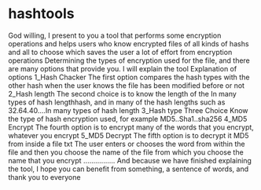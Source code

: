 # hashtools
God willing, I present to you a tool that performs some encryption operations and helps users who know encrypted files of all kinds of hashs and all to choose which saves the user a lot of effort from encryption operations Determining the types of encryption used for the file, and there are many options that provide you. I will explain the tool Explanation of options    1_Hash Chacker   The first option compares the hash types with the other hash when the user knows the file has been modified before or not   2_Hash length  The second choice is to know the length of the In many types of hash lengthhash, and in many of the hash lengths such as 32.64.40....In many types of hash length  3_Hash type Three Choice Know the type of hash encryption used, for example MD5..Sha1..sha256  4_MD5 Encrypt   The fourth option is to encrypt many of the words that you encrypt, whatever you encrypt   5_MD5 Decrypt  The fifth option is to decrypt it MD5 from inside a file txt The user enters or chooses the word from within the file and then you choose the name of the file from which you choose the name that you encrypt   ................  And because we have finished explaining the tool, I hope you can benefit from something, a sentence of words, and thank you to everyone
